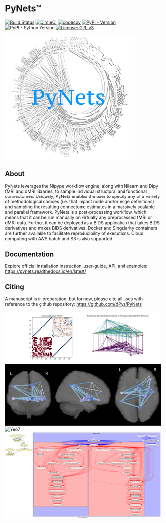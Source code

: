 PyNets™
=======
[![Build Status](https://travis-ci.org/dPys/PyNets.svg?branch=master)](https://travis-ci.org/dPys/PyNets)
[![CircleCI](https://circleci.com/gh/dPys/PyNets.svg?style=svg)](https://circleci.com/gh/dPys/PyNets)
[![codecov](https://codecov.io/gh/dPys/PyNets/branch/master/graph/badge.svg)](https://codecov.io/gh/dPys/PyNets?branch=master)
[![PyPI - Version](https://img.shields.io/pypi/v/omniduct.svg)](https://pypi.org/project/pynets/)
![PyPI - Python Version](https://img.shields.io/pypi/pyversions/pynets.svg)
[![License: GPL v3](https://img.shields.io/badge/License-GPLv3-blue.svg)](https://www.gnu.org/licenses/gpl-3.0)

![](docs/_static/logo.png)

About
-----
PyNets leverages the Nipype workflow engine, along with Nilearn and Dipy fMRI and dMRI libraries, to sample individual structural and functional connectomes. Uniquely, PyNets enables the user to specify any of a variety of methodological choices (i.e. that impact node and/or edge definitions) and sampling the resulting connectome estimates in a massively scalable and parallel framework. PyNets is a post-processing workflow, which means that it can be run manually on virtually any preprocessed fMRI or dMRI data. Further, it can be deployed as a BIDS application that takes BIDS derivatives and makes BIDS derivatives. Docker and Singularity containers are further available to facilitate reproducibility of executions. Cloud computing with AWS batch and S3 is also supported.

Documentation
-------------
Explore official installation instruction, user-guide, API, and examples: https://pynets.readthedocs.io/en/latest/

Citing
------
A manuscript is in preparation, but for now, please cite all uses with reference
to the github repository: https://github.com/dPys/PyNets

![Multiplex Layers](docs/_static/structural_functional_multiplex.png)
![Multiplex Glass](docs/_static/glassbrain_mplx.png)
![Yeo7](docs/_static/yeo7_mosaic.png)
![Workflow DAG](docs/_static/graph.png)
